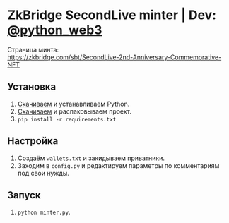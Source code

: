 # ZkBridge SecondLive minter | Dev: [@python_web3](https://t.me/python_web3)
Страница минта: \
https://zkbridge.com/sbt/SecondLive-2nd-Anniversary-Commemorative-NFT

## Установка
1. [Скачиваем](https://www.python.org/downloads/) и устанавливаем Python.  
2. [Скачиваем](https://github.com/SomeWeb3/dmail_sender/archive/refs/heads/main.zip) и распаковываем проект.
3. ```pip install -r requirements.txt```

## Настройка
1. Создаём `wallets.txt` и закидываем приватники.
2. Заходим в `config.py` и редактируем параметры по комментариям под свои нужды. 

## Запуск
1. ```python minter.py```.